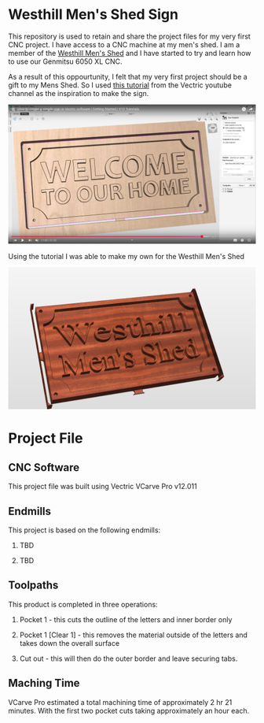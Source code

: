 # Westhill Men's Shed Sign

This repository is used to retain and share the project files for my very first CNC project. I have access to a CNC machine at my men's shed. I am a member of the [Westhill Men's Shed](https://westhillmensshed.co.uk/) and I have started to try and learn how to use our Genmitsu 6050 XL CNC.

As a result of this oppourtunity, I felt that my very first project should be a gift to my Mens Shed. So I used [this tutorial](https://youtu.be/ooTRI9rHydw?si=Rx-USfFQcL9nOxGO) from the Vectric youtube channel as the inspiration to make the sign.

![screenshot](resources/source-inspiration.png)

Using the tutorial I was able to make my own for the Westhill Men's Shed

![screenshot](resources/rendered-preview.PNG)

# 

# Project File

## CNC Software

This project file was built using Vectric VCarve Pro v12.011

## Endmills

This project is based on the following endmills:

1. TBD

2. TBD

## Toolpaths

This product is completed in three operations:

1. Pocket 1 - this cuts the outline of the letters and inner border only

2. Pocket 1 [Clear 1] - this removes the material outside of the letters and takes down the overall surface

3. Cut out - this will then do the outer border and leave securing tabs.

## Maching Time

VCarve Pro estimated a total machining time of approximately 2 hr 21 minutes. With the first two pocket cuts taking approximately an hour each.
